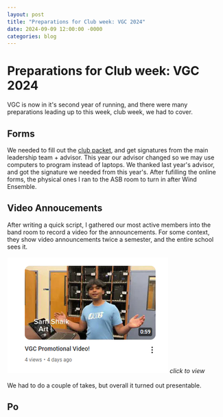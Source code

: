 ```yaml
---
layout: post
title: "Preparations for Club week: VGC 2024"
date: 2024-09-09 12:00:00 -0000
categories: blog
---
```

# Preparations for Club week: VGC 2024
VGC is now in it's second year of running, and there were many preparations leading up to this week, club week, we had to cover.

## Forms
We needed to fill out the [club packet](), and get signatures from the main leadership team + advisor. This year our advisor changed so we may use computers to program instead of laptops. 
We thanked last year's advisor, and got the signature we needed from this year's. After fufilling the online forms, the physical ones I ran to the ASB room to turn in after Wind Ensemble. 

## Video Annoucements
After writing a quick script, I gathered our most active members into the band room to record a video for the announcements. For some context, they show video announcements twice a semester, and the entire school sees it.
<br><br>
[![YouTube thumbnail](https://github.com/CaptainSapphire/PH-s-Blog/blob/main/assets/September%202024/Screenshot%202024-09-09%20091550.png?raw=true)](https://www.youtube.com/watch?v=rzNJrG0PhQY)
*click to view*
<br><br>
We had to do a couple of takes, but overall it turned out presentable. 

## Po
